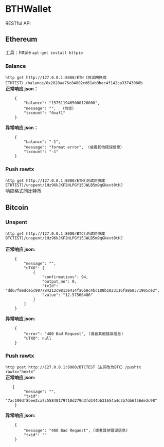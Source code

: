 # BTHWallet
RESTful API

## Ethereum
工具：httpie 
`apt-get install httpie`
### Balance 
`http get http://127.0.0.1:8080/ETH（测试网换成ETHTEST）/balance/0x2028aa76c84802cd61ab3bec4f142ca33743068b ` <br>
**正常响应 json：** <br> 
```
    {  
        "balance": "1575119465000126000",  
        "message": "",  （为空）  
        "txcount": "0xaf1"   
    }   
 ```
**异常响应 json：** <br>  
```
    {  
        "balance": "-1",   
        "message": "format error", （或者其他错误信息）  
        "txcount": "-1"   
    }  
 ```
### Push rawtx
`http get http://127.0.0.1:8080/ETH(测试网换成ETHTEST)/unspent/1Hz96kJKF2HLPGY15JWLB5m9qGNxvt8tHJ`<br>
响应格式同比特币 <br>  

## Bitcoin

### Unspent
`http get http://127.0.0.1:8080/BTC(测试网换成BTCTEST)/unspent/1Hz96kJKF2HLPGY15JWLB5m9qGNxvt8tHJ`  <br>  
**正常响应 json:** <br>  
```
    {
        "message": "",   
        "uTXO": [  
            {   
                "confirmations": 94,  
                "output_no": 0,   
                "txId": "dd67f8edce5c907784212c9813e414fa6b8c4bc188b1023116fa868371905ce2",  
                "value": "12.57566486"   
            } 
        ]  
    }  
  ```

**异常响应 json:** <br>  
```
    {   
        "error": "400 Bad Request", (或者其他错误信息)  
        "uTXO": null   
    } 
```
### Push rawtx
`http post http://127.0.0.1:8080/BTCTEST（主网改为BTC）/pushtx  rawtx="hextx"` <br> 
**正常响应 json:** <br>  
```
   {
        "message": "", 
        "txid": "7ac190df8bee2ca7c55848179f10d279d3fd344b631654a4c3b7db6f56de3c98" 
    }
```
**异常响应 json:**
```
    {  
        "message": "400 Bad Request", (或者其他错误信息)
        "txid": "" 
    }
```    






